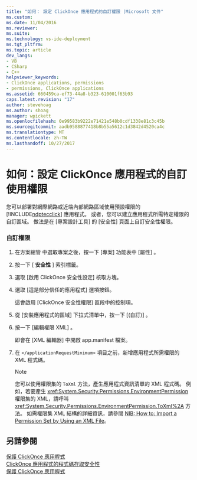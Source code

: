 ```yaml
---
title: "如何： 設定 ClickOnce 應用程式的自訂權限 |Microsoft 文件"
ms.custom: 
ms.date: 11/04/2016
ms.reviewer: 
ms.suite: 
ms.technology: vs-ide-deployment
ms.tgt_pltfrm: 
ms.topic: article
dev_langs:
- VB
- CSharp
- C++
helpviewer_keywords:
- ClickOnce applications, permissions
- permissions, ClickOnce applications
ms.assetid: 660459ca-ef73-44a8-b323-610001f63b93
caps.latest.revision: "17"
author: stevehoag
ms.author: shoag
manager: wpickett
ms.openlocfilehash: 0e99583b9222e71421e548b0cdf1338e81c3c45b
ms.sourcegitcommit: aadb9588877418b8b55a5612c1d3842d4520ca4c
ms.translationtype: MT
ms.contentlocale: zh-TW
ms.lasthandoff: 10/27/2017
---
```

# <a name="how-to-set-custom-permissions-for-a-clickonce-application"></a>如何：設定 ClickOnce 應用程式的自訂使用權限
您可以部署對網際網路或近端內部網路區域使用預設權限的 [!INCLUDE[ndptecclick](../deployment/includes/ndptecclick_md.md)] 應用程式。 或者，您可以建立應用程式所需特定權限的自訂區域。 做法是在 [專案設計工具]  的 [安全性] 頁面上自訂安全性權限。  
  
### <a name="to-customize-a-permission"></a>自訂權限  
  
1.  在方案總管 中選取專案之後，按一下 [專案]  功能表中 [屬性] 。  
  
2.  按一下 [ **安全性** ] 索引標籤。  
  
3.  選取 [啟用 ClickOnce 安全性設定]  核取方塊。  
  
4.  選取 [這是部分信任的應用程式]  選項按鈕。  
  
     這會啟用 [ClickOnce 安全性權限]  區段中的控制項。  
  
5.  從 [安裝應用程式的區域]  下拉式清單中，按一下 [(自訂)] 。  
  
6.  按一下 [編輯權限 XML] 。  
  
     即會在 [XML 編輯器] 中開啟 app.manifest 檔案。  
  
7.  在 `</applicationRequestMinimum>` 項目之前，新增應用程式所需權限的 XML 程式碼。  
  
    > [!NOTE]
    >  您可以使用權限集的 `ToXml` 方法，產生應用程式資訊清單的 XML 程式碼。 例如，若要產生 <xref:System.Security.Permissions.EnvironmentPermission> 權限集的 XML，請呼叫 <xref:System.Security.Permissions.EnvironmentPermission.ToXml%2A> 方法。 如需權限集 XML 結構的詳細資訊，請參閱 [NIB: How to: Import a Permission Set by Using an XML File](http://msdn.microsoft.com/en-us/dea16b54-c108-408a-ac36-cdc05f746236)。  
  
## <a name="see-also"></a>另請參閱  
 [保護 ClickOnce 應用程式](../deployment/securing-clickonce-applications.md)   
 [ClickOnce 應用程式的程式碼存取安全性](../deployment/code-access-security-for-clickonce-applications.md)   
 [保護 ClickOnce 應用程式](../deployment/securing-clickonce-applications.md)